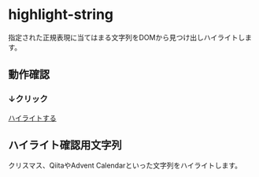 # highlight-string
指定された正規表現に当てはまる文字列をDOMから見つけ出しハイライトします。

## 動作確認

### ↓クリック
<a href="javascript:'use strict';var RegexHighlight=RegexHighlight||{};RegexHighlight=(()=>{let blockElementNodes;/*各ノードにあるブロック要素を格納。添え字が小さいほど上階層のノード*/let textCount=0;/*文字列をハイライトする際に使用*/let regexResult;/*正規表現の結果を格納する*/let highlightCompleted=false;/*ハイライト処理が完了した場合true*/let highlightError=false;/*ハイライトできなかった場合true*/let stopSearchingBlock=false;/*子要素の探索が終わった場合のフラグ*/let remainingCount=0;/*ハイライト中のノードがまだあるとき、あと何文字ハイライトすべきかを保持*/let isRemaining=false;/*ハイライト中のノードがまだあるときにtrue*/let nextHighlightElement=null;/*ハイライト中のノードがまだあるとき、次にハイライトすべきエレメントノードを格納する*/let shouldCheckNextCondition=false;/*次のチェックに移るべきか判定するフラグ*//*定数*/const constantsMap={prefix:'rh-',targetKeyName:'regex',recommendKeyName:'recommendation'};/*設定系*/const configMap={highlight:{color:'#ff0',className:`${constantsMap.prefix}highlight`,},};/*チェックする文言リスト*/const checkList=[{'regex':'クリスマス','recommendation':'「クリスマス」にハイライト'},{'regex':'Qiita','recommendation':'「Qiita」にハイライト'},{'regex':'Advent Calendar','recommendation':'「Advent Calendar」にハイライト'},];/****/function start(){addCSS();const start=performance.now();/*文言チェック処理*/document.body.childNodes.forEach(node=>{const isElement=isElementNode(node);if(!isElement){return;}if(isElement){/*初期化*/stopSearchingBlock=false;blockElementNodes=[];setBlockElementNode(node);if(!blockElementNodes.length){return;}do{let blockNElementNode=blockElementNodes.pop();checkWords(blockNElementNode);if(!blockElementNodes.length){break;}}while(blockElementNodes.length);}});const end=performance.now();alert(`チェックが完了しました。\n検索時間：${(end-start)/1000}秒`);}/***ハイライト用CSSの追記*/function addCSS(){const styleElement=document.createElement('style');styleElement.type='text/css';styleElement.innerText=`.${configMap.highlight.className}{display:inline!important;background:${configMap.highlight.color}!important;}`;document.head.appendChild(styleElement);}/***引数で渡されたエレメントノードが除外対象であればtrueを返却する*●除外対象*・タグ名による除外（header,footer,noscript,script,br,style,link）*※body直下のnodeでない場合、上位ノードからのチェック結果によるハイライトは現状避けられない**@param node{HTMLElement}*@returns boolean*/function isIgnoredElementNode(node){/*除外対象タグであればtrueを返却して終了*/return node.tagName==='SCRIPT'||node.tagName==='NOSCRIPT'||node.tagName==='BR'||node.tagName==='STYLE'||node.tagName==='LINK';}/****@param{HTMLElement}node*/function hasChild(node){return node.childNodes.length!==0;}/***ブロック要素のエレメントノードを探索し、見つかった場合は変数blockElementNodesにセットする*@param{HTMLElement}node*/function setBlockElementNode(node){if(!validateNodeToSetBlockElementNodes(node)){return;}try{/*隣り合うすべてのエレメントに対して、ブロック要素が見つかれば再帰処理*/let next=node;do{/*blockElementNodes配列へ格納*/blockElementNodes.push(next);for(let i=0;i<next.children.length;i++){if(stopSearchingBlock){break;}const child=next.children[i];setBlockElementNode(child);}if(stopSearchingBlock){break;}next=next.nextElementSibling;if(next===null){stopSearchingBlock=true;break;}}while(true);}catch(e){console.error(e);}}/****@param{Node}node*@returns{Boolean}*/function isElementNode(node){return node.nodeType===Node.ELEMENT_NODE;}/****@param{*}node*@returns{Boolean}*/function isTextNode(node){return node.nodeType===Node.TEXT_NODE;}/***変数blockElementNodesへ格納するべきエレメントノードであればtrueを返却する**@param{HTMLElement}node*@returns{Boolean}*/function validateNodeToSetBlockElementNodes(node){/*検証順序はisElementNodeメソッドを一番最初に呼ぶこと*/return isElementNode(node)&amp;&amp;!(isIgnoredElementNode(node))&amp;&amp;!isInlineElementNode(node)&amp;&amp;hasChild(node);}/***引数のエレメントノードがインライン要素であればtrueを返却*@param elm{HTMLElement}*@returns{Boolean}*/function isInlineElementNode(elm){const style=window.getComputedStyle(elm);return style.display==='inline'&amp;&amp;style.display==='inline-block'&amp;&amp;style.display==='inline-flex';}/***チェックリストに当てはまる文字列が存在するか*チェックに使用する親要素はblockElementNodes.length-1の要素(直近の親)*/function checkWords(closestBlockNode){if(getPlainString(closestBlockNode.textContent)===''){return;}/*チェックリストを走査する*/checkList.forEach((obj,i)=>{/*チェックリストのマッチ条件が空の場合はなにもしない*/const keyIsEmpty=obj[constantsMap.targetKeyName]===''||obj[constantsMap.targetKeyName]===undefined;if(keyIsEmpty){return;}const regex=new RegExp(obj[constantsMap.targetKeyName],'g');let plainText=closestBlockNode.textContent;while((regexResult=regex.exec(plainText))!==null){/*結果オブジェクトにtitle属性に表示する文字列追加*/regexResult.recommend=obj[constantsMap.recommendKeyName];resetHighlightVariables();/*テキストノード探索*/findTextNode(closestBlockNode);}});}/***ハイライトに関わる変数の初期化*/function resetHighlightVariables(){isRemaining=false;remainingCount=0;highlightCompleted=false;highlightError=false;textCount=0;shouldCheckNextCondition=false;}/***ハイライト処理*/function highlightText(textNode){const textNodeLen=textNode.nodeValue.length;/*ハイライトタグ作成*/const span=document.createElement('span');span.className='rh-highlight';span.setAttribute('title',regexResult.recommend);/*ハイライトタグで囲む開始/終了地点を設定*/let startIndex;let endIndex;if(isRemaining){startIndex=0;endIndex=remainingCount;}else{startIndex=Math.abs(regexResult.index-textCount);endIndex=startIndex+regexResult[0].length;}/***テキストノードのlengthがハイライト対象文字数より少ない場合の処理**/const gap=Math.abs(startIndex-endIndex);const idealTextNodeLen=startIndex+gap;/*ハイライトに最低限必要なテキストノードの長さ*/const isShorter=textNodeLen<idealTextNodeLen;if(isShorter){isRemaining=true;remainingCount=Math.abs(textNodeLen-idealTextNodeLen);/*ハイライトできる反映のみハイライトする*/endIndex=textNodeLen;}try{/*Rangeオブジェク作成*/const range=document.createRange();range.setStart(textNode,startIndex);range.setEnd(textNode,endIndex);range.surroundContents(span);/*以降ハイライト正常終了時*/if(isRemaining){if(!isShorter){remainingCount-=textNodeLen;/*ハイライト途中のノードをすべてハイライトし終えたとき*/if(remainingCount<0){isRemaining=false;highlightCompleted=true;shouldCheckNextCondition=true;return;}}nextHighlightElement=span.nextElementSibling;}else{shouldCheckNextCondition=true;highlightCompleted=true;}}catch(e){console.error(e);isRemaining=false;highlightError=true;}}/***引数のテキストノードが改行や空白を取り除いたときに空文字と等しい場合trueを返却する*@param{string}str*/function getPlainString(str){try{return str.replace(/^\s+|\s+$/g,'').trim();}catch(e){console.error(e);}}/***テキストノードを探索する*@param elementNode{HTMLElement}*/function findTextNode(elementNode){try{Array.from(elementNode.childNodes).some(node=>{if(node.nodeValue===''){return false;}if(shouldCheckNextCondition){return true;}/*要素ノードかテキストノードかを判定*/if(isElementNode(node)){if(node.childNodes.length){findTextNode(node);}}else if(isTextNode(node)&amp;&amp;node.nodeValue!==''){checkHighlight(node);if(shouldCheckNextCondition){return true;}}/*ハイライトが終わっていないノードがある場合*/if(isRemaining&amp;&amp;nextHighlightElement){if(nextHighlightElement.childNodes.length){findTextNode(nextHighlightElement);}}if(shouldCheckNextCondition){return true;}});}catch(e){console.error(e);}}/***ハイライトするべきテキストノードであれば、ハイライト処理へ移行する*@param{Node}TEXT_NODE*/function checkHighlight(node){if(isRemaining){highlightText(node);return;}const shouldHighlight=regexResult.index<textCount+node.nodeValue.length;if(shouldHighlight){highlightText(node);}else{textCount+=node.nodeValue.length;}}/****/function init(){start();}return{init:init,}})();RegexHighlight.init();" id="bmlink">ハイライトする</a>
</body>

</html>


## ハイライト確認用文字列
クリスマス、QiitaやAdvent Calendarといった文字列をハイライトします。
